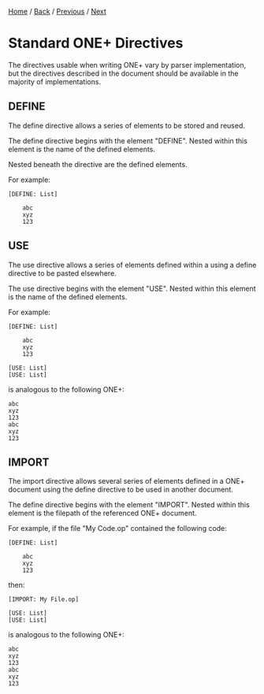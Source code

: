 [Home](https://github.com/Gallery-of-Kaeon/Kaeon-FUSION/tree/master/Kaeon%20FUSION/Documentation/README.md) /
[Back](https://github.com/Gallery-of-Kaeon/Kaeon-FUSION/tree/master/Kaeon%20FUSION/Documentation/1%20-%20Foundations/2%20-%20ONE%2B/README.md) /
[Previous](https://github.com/Gallery-of-Kaeon/Kaeon-FUSION/tree/master/Kaeon%20FUSION/Documentation/1%20-%20Foundations/2%20-%20ONE%2B/README.md) /
[Next](https://github.com/Gallery-of-Kaeon/Kaeon-FUSION/tree/master/Kaeon%20FUSION/Documentation/1%20-%20Foundations/3%20-%20FUSION/README.md)

# Standard ONE+ Directives

The directives usable when writing ONE+ vary by parser implementation,
but the directives described in the document should be available in the majority of implementations.

## DEFINE

The define directive allows a series of elements to be stored and reused.

The define directive begins with the element "DEFINE".
Nested within this element is the name of the defined elements.

Nested beneath the directive are the defined elements.

For example:

    [DEFINE: List]
    	
    	abc
    	xyz
    	123

## USE

The use directive allows a series of elements defined within a using a define directive to be pasted elsewhere.

The use directive begins with the element "USE".
Nested within this element is the name of the defined elements.

For example:

    [DEFINE: List]
    	
    	abc
    	xyz
    	123
    
    [USE: List]
    [USE: List]

is analogous to the following ONE+:

    abc
    xyz
    123
    abc
    xyz
    123

## IMPORT

The import directive allows several series of elements defined in a ONE+ document using the define directive to be used in another document.

The define directive begins with the element "IMPORT".
Nested within this element is the filepath of the referenced ONE+ document.

For example, if the file "My Code.op" contained the following code:

    [DEFINE: List]
    	
    	abc
    	xyz
    	123

then:

    [IMPORT: My File.op]
    
    [USE: List]
    [USE: List]

is analogous to the following ONE+:

    abc
    xyz
    123
    abc
    xyz
    123